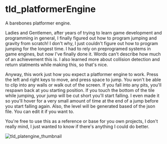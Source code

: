 # tld_platformerEngine
A barebones platformer engine.

Ladies and Gentlemen, after years of trying to learn game development and programming in general, I finally figured out how to program jumping and gravity from scratch! I don't why, I just couldn't figure out how to program jumping for the longest time. I had to rely on preprogramed systems in game engines, but now I've finally done it. Words can't describe how much of an achievement this is. I also learned more about collision detection and return statments while making this, so that's nice.

Anyway, this work just how you expect a platformer engine to work. Press the left and right keys to move, and press space to jump. You won't be able to clip into any walls or walk out of the screen. If you fall into any pits, you'll respawn back at you starting position. If you touch the bottom of the tile while jumping, your jump will be cut short you'll start falling. I even made it so you'll hover for a very small amount of time at the end of a jump before you start falling again. Also, the level will be generated based of the json file. You can edit it if you want to.

You're free to use this as a reference or base for you own projects, I don't really mind, I just wanted to know if there's anything I could do better.

![tld_platengine_thumbnail](https://user-images.githubusercontent.com/86173616/180560650-fac55b8a-8d78-45bf-a391-36cf18c0abf8.png)
